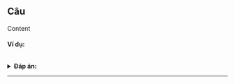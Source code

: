 ## Câu 

Content

#### Ví dụ:

```javascript

```

<details><summary><b>Đáp án:</b></summary>
<p>
<code></code><br />
<p>
</details>

---